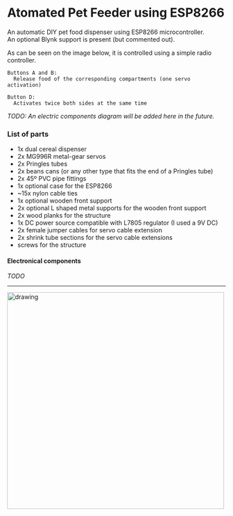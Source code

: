 # Atomated Pet Feeder using ESP8266

An automatic DIY pet food dispenser using ESP8266 microcontroller.  
An optional Blynk support is present (but commented out).  

As can be seen on the image below, it is controlled using a simple radio controller.  

~~~
Buttons A and B:  
  Release food of the corresponding compartments (one servo activation)  

Button D:
  Activates twice both sides at the same time
~~~

*TODO: An electric components diagram will be added here in the future.*  

### List of parts
* 1x dual cereal dispenser
* 2x MG996R metal-gear servos
* 2x Pringles tubes
* 2x beans cans (or any other type that fits the end of a Pringles tube)
* 2x 45º PVC pipe fittings
* 1x optional case for the ESP8266
* ~15x nylon cable ties
* 1x optional wooden front support
* 2x optional L shaped metal supports for the wooden front support
* 2x wood planks for the structure
* 1x DC power source compatible with L7805 regulator (I used a 9V DC)
* 2x female jumper cables for servo cable extension
* 2x shrink tube sections for the servo cable extensions
* screws for the structure

#### Electronical components
*TODO*

---

<img src="https://drive.google.com/uc?export=view&id=19s2OR-KXJEJIvmxjpx6WrXahWPca26rq" alt="drawing" width="500"/>


